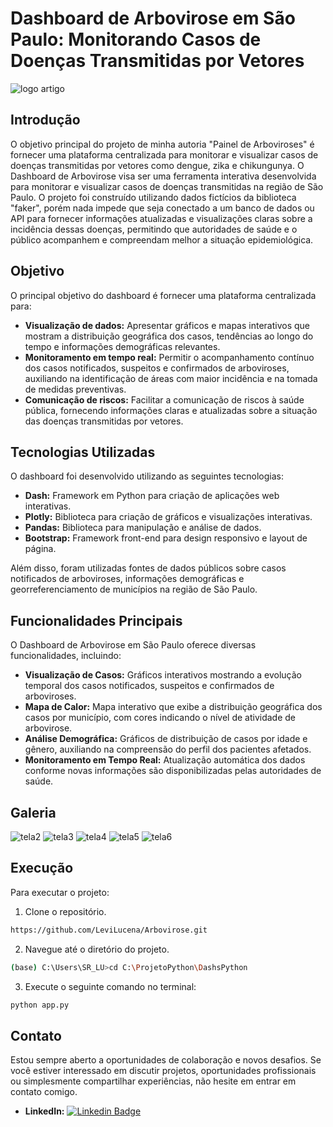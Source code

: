 # Dashboard de Arbovirose em São Paulo: Monitorando Casos de Doenças Transmitidas por Vetores

![logo artigo](https://github.com/LeviLucena/Arbovirose/assets/34045910/74a25acd-b4de-4c01-b849-284bbc16bbc4)

## Introdução
O objetivo principal do projeto de minha autoria "Painel de Arboviroses" é fornecer uma plataforma centralizada para monitorar e visualizar casos de doenças transmitidas por vetores como dengue, zika e chikungunya. O Dashboard de Arbovirose visa ser uma ferramenta interativa desenvolvida para monitorar e visualizar casos de doenças transmitidas na região de São Paulo. O projeto foi construído utilizando dados fictícios da biblioteca "faker", porém nada impede que seja conectado a um banco de dados ou API para fornecer informações atualizadas e visualizações claras sobre a incidência dessas doenças, permitindo que autoridades de saúde e o público acompanhem e compreendam melhor a situação epidemiológica.

## Objetivo
O principal objetivo do dashboard é fornecer uma plataforma centralizada para:

- **Visualização de dados:** Apresentar gráficos e mapas interativos que mostram a distribuição geográfica dos casos, tendências ao longo do tempo e informações demográficas relevantes.
- **Monitoramento em tempo real:** Permitir o acompanhamento contínuo dos casos notificados, suspeitos e confirmados de arboviroses, auxiliando na identificação de áreas com maior incidência e na tomada de medidas preventivas.
- **Comunicação de riscos:** Facilitar a comunicação de riscos à saúde pública, fornecendo informações claras e atualizadas sobre a situação das doenças transmitidas por vetores.

## Tecnologias Utilizadas
O dashboard foi desenvolvido utilizando as seguintes tecnologias:

- **Dash:** Framework em Python para criação de aplicações web interativas.
- **Plotly:** Biblioteca para criação de gráficos e visualizações interativas.
- **Pandas:** Biblioteca para manipulação e análise de dados.
- **Bootstrap:** Framework front-end para design responsivo e layout de página.

Além disso, foram utilizadas fontes de dados públicos sobre casos notificados de arboviroses, informações demográficas e georreferenciamento de municípios na região de São Paulo.

## Funcionalidades Principais
O Dashboard de Arbovirose em São Paulo oferece diversas funcionalidades, incluindo:

- **Visualização de Casos:** Gráficos interativos mostrando a evolução temporal dos casos notificados, suspeitos e confirmados de arboviroses.
- **Mapa de Calor:** Mapa interativo que exibe a distribuição geográfica dos casos por município, com cores indicando o nível de atividade de arbovirose.
- **Análise Demográfica:** Gráficos de distribuição de casos por idade e gênero, auxiliando na compreensão do perfil dos pacientes afetados.
- **Monitoramento em Tempo Real:** Atualização automática dos dados conforme novas informações são disponibilizadas pelas autoridades de saúde.

## Galeria
![tela2](https://github.com/LeviLucena/Arbovirose/assets/34045910/e7cf2876-50d7-46fe-88ee-439850a3e734)
![tela3](https://github.com/LeviLucena/Arbovirose/assets/34045910/e5b25050-13e0-4c9b-9b03-da4eb8222ce3)
![tela4](https://github.com/LeviLucena/Arbovirose/assets/34045910/9a763304-2d70-4087-b0b3-248e6cc370e0)
![tela5](https://github.com/LeviLucena/Arbovirose/assets/34045910/222b088a-bea5-45b7-8d18-5d7e3f8a3c12)
![tela6](https://github.com/LeviLucena/Arbovirose/assets/34045910/986d6244-76d2-4d3e-823c-990c7e83ec67)


## Execução
Para executar o projeto:

1. Clone o repositório.
```bash
https://github.com/LeviLucena/Arbovirose.git
```
   
2. Navegue até o diretório do projeto.
```bash
(base) C:\Users\SR_LU>cd C:\ProjetoPython\DashsPython
```
   
3. Execute o seguinte comando no terminal:
```bash
python app.py
```
## Contato
Estou sempre aberto a oportunidades de colaboração e novos desafios. Se você estiver interessado em discutir projetos, oportunidades profissionais ou simplesmente compartilhar experiências, não hesite em entrar em contato comigo.

- **LinkedIn:** [![Linkedin Badge](https://img.shields.io/badge/-LinkedIn-blue?style=flat-square&logo=Linkedin&logoColor=white&link=https://www.linkedin.com/in/levilucena/)](https://www.linkedin.com/in/levilucena/)
